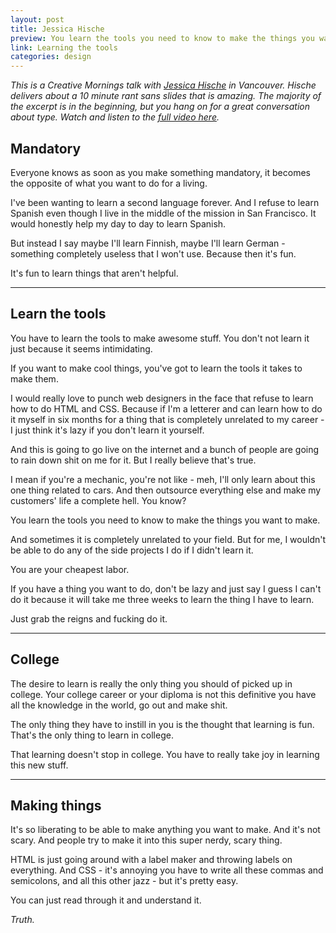 ```yaml
---
layout: post
title: Jessica Hische
preview: You learn the tools you need to know to make the things you want to make. 
link: Learning the tools 
categories: design  
---
```


*This is a Creative Mornings talk with [Jessica Hische](http://jessicahische.is/awesome) in Vancouver. Hische delivers about a 10 minute rant sans slides that is amazing. The majority of the excerpt is in the beginning, but you hang on for a great conversation about type. Watch and listen to the [full video here](http://vimeo.com/44045435).* 


## Mandatory

Everyone knows as soon as you make something mandatory, it becomes the opposite of what you want to do for a living. 

I've been wanting to learn a second language forever. And I refuse to learn Spanish even though I live in the middle of the mission in San Francisco. It would honestly help my day to day to learn Spanish. 

But instead I say maybe I'll learn Finnish, maybe I'll learn German - something completely useless that I won't use. Because then it's fun. 

It's fun to learn things that aren't helpful. 

* * * 

## Learn the tools

You have to learn the tools to make awesome stuff. You don't not learn it just because it seems intimidating. 

If you want to make cool things, you've got to learn the tools it takes to make them. 

I would really love to punch web designers in the face that refuse to learn how to do HTML and CSS. Because if I'm a letterer and can learn how to do it myself in six months for a thing that is completely unrelated to my career - I just think it's lazy if you don't learn it yourself. 

And this is going to go live on the internet and a bunch of people are going to rain down shit on me for it. But I really believe that's true. 

I mean if you're a mechanic, you're not like - meh, I'll only learn about this one thing related to cars. And then outsource everything else and make my customers' life a complete hell. You know? 

You learn the tools you need to know to make the things you want to make. 

And sometimes it is completely unrelated to your field. But for me, I wouldn't be able to do any of the side projects I do if I didn't learn it. 

You are your cheapest labor. 

If you have a thing you want to do, don't be lazy and just say I guess I can't do it because it will take me three weeks to learn the thing I have to learn. 

Just grab the reigns and fucking do it. 

* * * 

## College 

The desire to learn is really the only thing you should of picked up in college. Your college career or your diploma is not this definitive you have all the knowledge in the world, go out and make shit. 

The only thing they have to instill in you is the thought that learning is fun. That's the only thing to learn in college. 

That learning doesn't stop in college. You have to really take joy in learning this new stuff. 

* * * 

## Making things

It's so liberating to be able to make anything you want to make. And it's not scary. And people try to make it into this super nerdy, scary thing. 

HTML is just going around with a label maker and throwing labels on everything. And CSS - it's annoying you have to write all these commas and semicolons, and all this other jazz - but it's pretty easy. 

You can just read through it and understand it. 

*Truth.*





